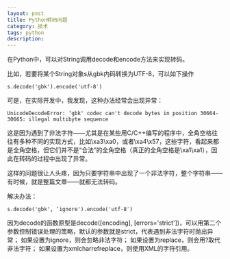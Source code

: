 ```yaml
---
layout: post
title: Python转码问题
category: 技术
tags: python
description:
---
```



在Python中，可以对String调用decode和encode方法来实现转码。
 
比如，若要将某个String对象s从gbk内码转换为UTF-8，可以如下操作 

```
s.decode('gbk').encode('utf-8′) 
```

可是，在实际开发中，我发现，这种办法经常会出现异常： 

```
UnicodeDecodeError: ‘gbk' codec can't decode bytes in position 30664-30665: illegal multibyte sequence 
```

这是因为遇到了非法字符——尤其是在某些用C/C++编写的程序中，全角空格往往有多种不同的实现方式，比如\xa3\xa0，或者\xa4\x57，这些字符，看起来都是全角空格，但它们并不是“合法”的全角空格（真正的全角空格是\xa1\xa1），因此在转码的过程中出现了异常。 

这样的问题很让人头疼，因为只要字符串中出现了一个非法字符，整个字符串——有时候，就是整篇文章——就都无法转码。 

解决办法： 

```
s.decode('gbk', ‘ignore').encode('utf-8′) 
```

因为decode的函数原型是decode([encoding], [errors='strict'])，可以用第二个参数控制错误处理的策略，默认的参数就是strict，代表遇到非法字符时抛出异常； 
如果设置为ignore，则会忽略非法字符； 
如果设置为replace，则会用?取代非法字符； 
如果设置为xmlcharrefreplace，则使用XML的字符引用。 

